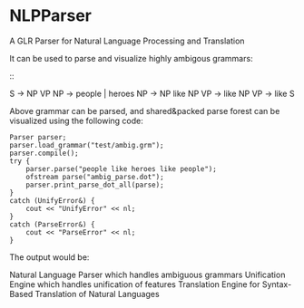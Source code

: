 # NLPParser
A GLR Parser for Natural Language Processing and Translation

It can be used to parse and visualize highly ambigous grammars:

::

  S -> NP VP
  NP -> people | heroes
  NP -> NP like NP
  VP -> like NP
  VP -> like S

Above grammar can be parsed, and shared&packed parse forest can be visualized using the following code: 

	Parser parser;
	parser.load_grammar("test/ambig.grm");
	parser.compile();
	try {
		parser.parse("people like heroes like people");
		ofstream parse("ambig_parse.dot");
		parser.print_parse_dot_all(parse);
	}
	catch (UnifyError&) {
		cout << "UnifyError" << nl;
	}
	catch (ParseError&) {
		cout << "ParseError" << nl;
	}
The output would be:

Natural Language Parser which handles ambiguous grammars
Unification Engine which handles unification of features
Translation Engine for Syntax-Based Translation of Natural Languages

